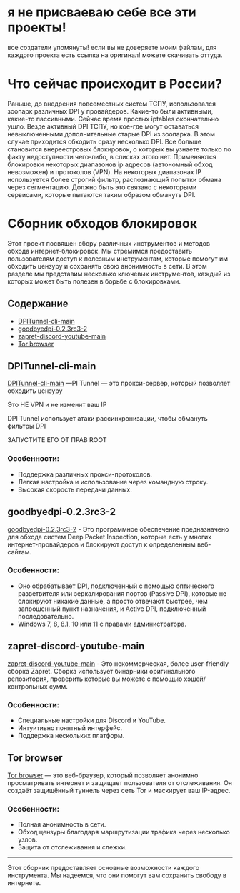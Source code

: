 # я не присваеваю себе все эти проекты! 
все создатели упомянуты! если вы не доверяете моим файлам, для каждого проекта есть ссылка на оригинал! можете скачивать оттуда.

# Что сейчас происходит в России?

Раньше, до внедрения повсеместных систем ТСПУ, использовался зоопарк различных DPI у провайдеров. Какие-то были активными, какие-то пассивными. Сейчас время простых iptables окончательно ушло. Везде активный DPI ТСПУ, но кое-где могут оставаться невыключенными дополнительные старые DPI из зоопарка. В этом случае приходится обходить сразу несколько DPI. Все больше становится внереестровых блокировок, о которых вы узнаете только по факту недоступности чего-либо, в списках этого нет. Применяются блокировки некоторых диапазонов ip адресов (автономный обход невозможен) и протоколов (VPN). На некоторых диапазонах IP используется более строгий фильтр, распознающий попытки обмана через сегментацию. Должно быть это связано с некоторыми сервисами, которые пытаются таким образом обмануть DPI.

# Сборник обходов блокировок

Этот проект посвящен сбору различных инструментов и методов обхода интернет-блокировок. Мы стремимся предоставить пользователям доступ к полезным инструментам, которые помогут им обходить цензуру и сохранять свою анонимность в сети. В этом разделе мы представим несколько ключевых инструментов, каждый из которых может быть полезен в борьбе с блокировками.

## Содержание

- [DPITunnel-cli-main](#dpitunnel-cli-main)
- [goodbyedpi-0.2.3rc3-2](#goodbyedpi-023rc3-2)
- [zapret-discord-youtube-main](#zapret-discord-youtube-main)
- [Tor browser](#tor-browser)

## DPITunnel-cli-main

[DPITunnel-cli-main](https://github.com/nomoresat/DPITunnel-cli) —PI Tunnel — это прокси-сервер, который позволяет обходить цензуру

Это НЕ VPN и не изменит ваш IP

DPI Tunnel использует атаки рассинхронизации, чтобы обмануть фильтры DPI

ЗАПУСТИТЕ ЕГО ОТ ПРАВ ROOT
### Особенности:

- Поддержка различных прокси-протоколов.
- Легкая настройка и использование через командную строку.
- Высокая скорость передачи данных.

## goodbyedpi-0.2.3rc3-2

[goodbyedpi-0.2.3rc3-2]([https://github.com/имя-репозитория/goodbyedpi-0.2.3rc3-2](https://github.com/ValdikSS/GoodbyeDPI)) - Это программное обеспечение предназначено для обхода систем Deep Packet Inspection, которые есть у многих интернет-провайдеров и блокируют доступ к определенным веб-сайтам.
### Особенности:

- Оно обрабатывает DPI, подключенный с помощью оптического разветвителя или зеркалирования портов (Passive DPI), которые не блокируют никакие данные, а просто отвечают быстрее, чем запрошенный пункт назначения, и Active DPI, подключенный последовательно.
- Windows 7, 8, 8.1, 10 или 11 с правами администратора.

## zapret-discord-youtube-main

[zapret-discord-youtube-main]() - Это некоммерческая, более user-friendly сборка Zapret. Сборка использует бинарники оригинального репозитория, проверить которые вы можете с помощью хэшей/контрольных сумм.

### Особенности:

- Специальные настройки для Discord и YouTube.
- Интуитивно понятный интерфейс.
- Поддержка нескольких платформ.

## Tor browser

[Tor browser](https://www.torproject.org/) — это веб-браузер, который позволяет анонимно просматривать интернет и защищает пользователя от отслеживания. Он создаёт защищённый туннель через сеть Tor и маскирует ваш IP-адрес.

### Особенности:

- Полная анонимность в сети.
- Обход цензуры благодаря маршрутизации трафика через несколько узлов.
- Защита от отслеживания и слежки.

---

Этот сборник предоставляет основные возможности каждого инструмента. Мы надеемся, что они помогут вам сохранить свободу в интернете. 

